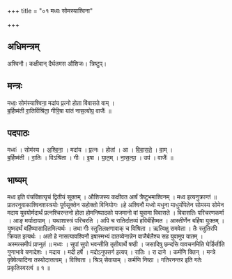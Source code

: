 +++
title = "०१ मध्वः सोमस्याश्विना"

+++
## अधिमन्त्रम्
अश्विनौ। कक्षीवान् दैर्घतमस औशिजः। त्रिष्टुप्।

## मन्त्रः
मध्वः॒ सोम॑स्याश्विना॒ मदा॑य प्र॒त्नो होता वि॑वासते वाम् ।  
ब॒र्हिष्म॑ती रा॒तिर्विश्रि॑ता॒ गीरि॒षा या॑तं नास॒त्योप॒ वाजैः॑ ॥

## पदपाठः
मध्वः॑ । सोम॑स्य । अ॒श्वि॒ना॒ । मदा॑य । प्र॒त्नः । होता॑ । आ । वि॒वा॒स॒ते॒ । वा॒म् ।  
ब॒र्हिष्म॑ती । रा॒तिः । विऽश्रि॑ता । गीः । इ॒षा । या॒त॒म् । ना॒स॒त्या॒ । उप॑ । वाजैः॑ ॥

## भाष्यम्
मध्व इति पंचविंशत्यृचं द्वितीयं सूक्तम् । औशिजस्य कक्षीवत आर्षं त्रैष्टुभमाश्विनम् । मध्व इत्यनुक्रान्तं ॥ प्रातरनुवाकाश्विनशस्त्रयोः पूर्वसूक्तेन सहोक्तो विनियोगः ॥हे अश्विनौ मध्वो मधुना माधुर्योपेतेन सोमस्य सोमेन मदाय युवयोर्मदार्थं प्रत्नश्चिरन्तनो होता होमनिष्पादको यजमानो वां युवामा विवासते । विवासतिः परिचरणकर्मा । आङ् मर्यादायाम् । यथाशास्त्रं परिचरति । अपि च रातिर्दातव्यं हविर्बर्हिष्मत । आस्तीर्णेन बर्हिषा युक्तम् । युष्मदर्थं बर्हिष्यासादितमित्यर्थः । तथा गीः स्तुतिलक्षणावाक् च विश्रिता । ऋत्विक्षु समवेता । तैः स्तुतिरपि क्रियत इत्यर्थः । अतो हे नासत्यावश्विनौ इषास्मभ्यं दातव्येनान्नेन वाजैर्बलैश्च सह युवामुप यातम् । अस्मत्समीपं प्राप्नुतं ॥ मध्वः । सुपां सुपो भवन्तीति तृतीयार्थे षष्ठी । जसादिषु छन्दसि वावचनमिति घेर्ङितीति गुणाभावे यणादेशः । मदाय । मदी हर्षे । मदोऽनुपसर्ग इत्यप् । रातिः । रा दाने । कर्मणि क्तिन् । मन्त्रे वृषेषेत्यादिना तस्योदात्तत्वम् । विश्विता । श्रिञ् सेवायाम् । कर्मणि निष्ठा । गतिरनन्तर इति गतेः प्रकृतिस्वरत्वं ॥ १ ॥